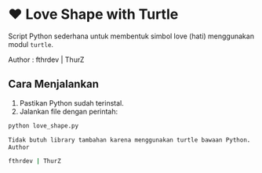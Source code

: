 # ❤️ Love Shape with Turtle

Script Python sederhana untuk membentuk simbol love (hati) menggunakan modul `turtle`.

Author : fthrdev | ThurZ


## Cara Menjalankan

1. Pastikan Python sudah terinstal.
2. Jalankan file dengan perintah:

```bash
python love_shape.py

Tidak butuh library tambahan karena menggunakan turtle bawaan Python.
Author

fthrdev | ThurZ

